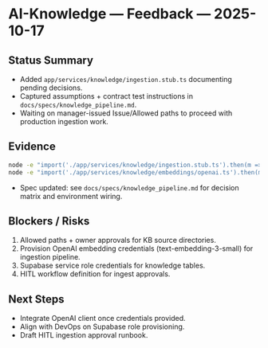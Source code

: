 # AI-Knowledge — Feedback — 2025-10-17

## Status Summary

- Added `app/services/knowledge/ingestion.stub.ts` documenting pending decisions.
- Captured assumptions + contract test instructions in `docs/specs/knowledge_pipeline.md`.
- Waiting on manager-issued Issue/Allowed paths to proceed with production ingestion work.

## Evidence

```bash
node -e "import('./app/services/knowledge/ingestion.stub.ts').then(m => m.ingestKnowledgeStub().then(console.log))"
node -e "import('./app/services/knowledge/embeddings/openai.ts').then(m => m.generateEmbedding('hello world').then(v => console.log(v.length)))"
```

- Spec updated: see `docs/specs/knowledge_pipeline.md` for decision matrix and environment wiring.

## Blockers / Risks

1. Allowed paths + owner approvals for KB source directories.
2. Provision OpenAI embedding credentials (text-embedding-3-small) for ingestion pipeline.
3. Supabase service role credentials for knowledge tables.
4. HITL workflow definition for ingest approvals.

## Next Steps

- Integrate OpenAI client once credentials provided.
- Align with DevOps on Supabase role provisioning.
- Draft HITL ingestion approval runbook.
